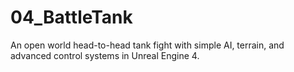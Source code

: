 # 04_BattleTank
An open world head-to-head tank fight with simple AI, terrain, and advanced control systems in Unreal Engine 4.
